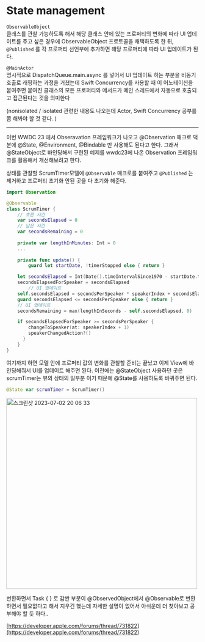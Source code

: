 # State management

`ObservableObject`  
클래스를 관찰 가능하도록 해서 해당 클래스 안에 있는 프로퍼티의 변화에 따라 UI 업데이트를 주고 싶은 경우에 ObservableObject 프로토콜을 채택하도록 한 뒤, `@Published` 를 각 프로퍼티 선언부에 추가하면 해당 프로퍼티에 따라 UI 업데이트가 된다.

`@MainActor`  
명시적으로 DispatchQueue.main.async 를 넣어서 UI 업데이트 하는 부분을 비동기 호출로 래핑하는 과정을 거쳤는데 Swift Concurrency를 사용할 때 이 어노테이션을 붙여주면 붙여진 클래스의 모든 프로퍼티와 메서드가 메인 스레드에서 자동으로 호출되고 접근된다는 것을 의미한다

(nonisolated / isolated 관련한 내용도 나오는데 Actor, Swift Concurrency 공부를 쫌 해봐야 할 것 같다..)

---

이번 WWDC 23 에서 Obseravation 프레임워크가 나오고 @Observation 매크로 덕분에 @State, @Environment, @Bindable 만 사용해도 된다고 한다. 그래서 @StateObject로 바인딩해서 구현된 예제를 wwdc23에 나온 Observation 프레임워크를 활용해서 개선해보려고 한다.

상태를 관찰할 ScrumTimer모델에 `@Observable` 매크로를 붙여주고 `@Published` 는 제거하고 프로퍼티 초기화 안된 곳을 다 초기화 해준다. 

```swift
import Observation

@Observable
class ScrumTimer {
	// 흐른 시간
	var secondsElapsed = 0
	// 남은 시간
	var secondsRemaining = 0
	
	private var lengthInMinutes: Int = 0
	...
	
	private func update() {
		guard let startDate, !timerStopped else { return }

    let secondsElapsed = Int(Date().timeIntervalSince1970 - startDate.timeIntervalSince1970)
    secondsElapsedForSpeaker = secondsElapsed
		// UI 업데이트
    self.secondsElapsed = secondsPerSpeaker * speakerIndex + secondsElapsedForSpeaker
    guard secondsElapsed <= secondsPerSpeaker else { return }
    // UI 업데이트
    secondsRemaining = max(lengthInSeconds - self.secondsElapsed, 0)

    if secondsElapsedForSpeaker >= secondsPerSpeaker {
	    changeToSpeaker(at: speakerIndex + 1)
	    speakerChangedAction?()
	  }
	}
}
```

여기까지 하면 모델 안에 프로퍼티 값의 변화를 관찰할 준비는 끝났고 이제 View에 바인딩해줘서 UI를 업데이트 해주면 된다. 이전에는 @StateObject 사용하던 곳은  scrumTimer는 뷰의 상태의 일부분 이기 때문에 @State를 사용하도록 바꿔주면 된다. 

```swift
@State var scrumTimer = ScrumTimer()
```
<img width="500" alt="스크린샷 2023-07-02 20 06 33" src="https://github.com/myssun0325/Smash_SwiftUITutorial/assets/41609708/9ed0ff7f-362a-4b8d-a9c3-8076d091a979">

변환하면서 Task { } 로 감싼 부분이 @ObservedObject에서 @Observable로 변환하면서 필요없다고 해서 지우긴 했는데 자세한 설명이 없어서 아쉬운데 더 찾아보고 공부해야 할 듯 하다..

[https://developer.apple.com/forums/thread/731822](https://developer.apple.com/forums/thread/731822)
